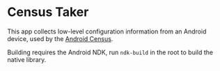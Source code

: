Census Taker
============

This app collects low-level configuration information from an Android device, used by the [Android Census](http://census.tsyrkelvich.net).

Building requires the Android NDK, run `ndk-build` in the root to build the native library.
